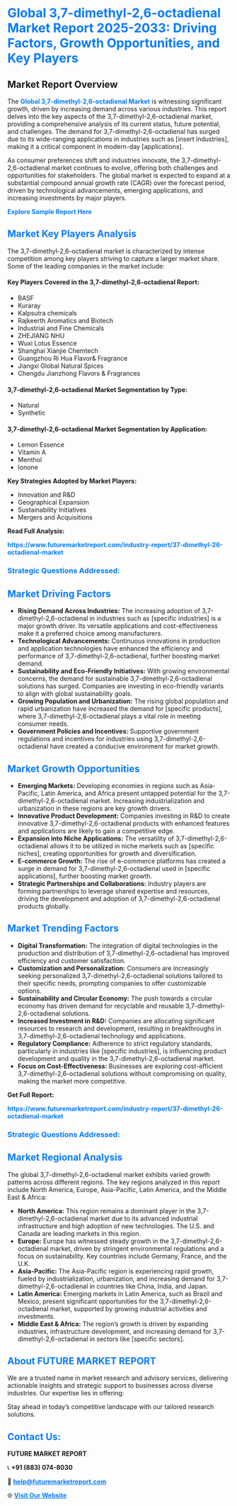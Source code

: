 <h1 style="color: #007BFF;">Global 3,7-dimethyl-2,6-octadienal Market Report 2025-2033: Driving Factors, Growth Opportunities, and Key Players</h1>

<section id="overview">
<h2>Market Report Overview</h2>
<p>The <a href="https://www.futuremarketreport.com/industry-report/37-dimethyl-26-octadienal-market" style="color: #007BFF; text-decoration: none;"><strong>Global 3,7-dimethyl-2,6-octadienal Market</strong></a> is witnessing significant growth, driven by increasing demand across various industries. This report delves into the key aspects of the 3,7-dimethyl-2,6-octadienal market, providing a comprehensive analysis of its current status, future potential, and challenges. The demand for 3,7-dimethyl-2,6-octadienal has surged due to its wide-ranging applications in industries such as [insert industries], making it a critical component in modern-day [applications].</p>
<p>As consumer preferences shift and industries innovate, the 3,7-dimethyl-2,6-octadienal market continues to evolve, offering both challenges and opportunities for stakeholders. The global market is expected to expand at a substantial compound annual growth rate (CAGR) over the forecast period, driven by technological advancements, emerging applications, and increasing investments by major players.</p>
</section>

<section id="overview">
<p><a href="https://www.futuremarketreport.com/request-sample/reportId=103239" style="color: #007BFF; text-decoration: none;"><strong>Explore Sample Report Here</strong></a></p>
</section>

<section id="key-players">
<h2 style="color: #007BFF;">Market Key Players Analysis</h2>
<p>The 3,7-dimethyl-2,6-octadienal market is characterized by intense competition among key players striving to capture a larger market share. Some of the leading companies in the market include:</p>
<h4>Key Players Covered in the 3,7-dimethyl-2,6-octadienal Report:</h4>
<ul><li>BASF</li><li>Kuraray</li><li>Kalpsutra chemicals</li><li>Rajkeerth Aromatics and Biotech</li><li>Industrial and Fine Chemicals</li><li>ZHEJIANG NHU</li><li>Wuxi Lotus Essence</li><li>Shanghai Xianjie Chemtech</li><li>Guangzhou Ri Hua Flavor&amp; Fragrance</li><li>Jiangxi Global Natural Spices</li><li>Chengdu Jianzhong Flavors &amp; Fragrances</li></ul>
<h4>3,7-dimethyl-2,6-octadienal Market Segmentation by Type:</h4>
<ul><li>Natural</li><li>Synthetic</li></ul>

<h4>3,7-dimethyl-2,6-octadienal Market Segmentation by Application:</h4>
<ul><li>Lemon Essence</li><li>Vitamin A</li><li>Menthol</li><li>Ionone</li></ul>
<p><strong>Key Strategies Adopted by Market Players:</strong></p>
<ul>
<li>Innovation and R&D</li>
<li>Geographical Expansion</li>
<li>Sustainability Initiatives</li>
<li>Mergers and Acquisitions</li>
</ul>
</section>

<section>
<p><strong>Read Full Analysis: </strong></p><a href="https://www.futuremarketreport.com/industry-report/37-dimethyl-26-octadienal-market" style="color: #007BFF; text-decoration: none;"><strong>https://www.futuremarketreport.com/industry-report/37-dimethyl-26-octadienal-market</strong></a>
<h3 style="color: #007BFF;">Strategic Questions Addressed:</h3>
</section>

<section id="driving-factors">
<h2 style="color: #007BFF;">Market Driving Factors</h2>
<ul>
<li><strong>Rising Demand Across Industries:</strong> The increasing adoption of 3,7-dimethyl-2,6-octadienal in industries such as [specific industries] is a major growth driver. Its versatile applications and cost-effectiveness make it a preferred choice among manufacturers.</li>
<li><strong>Technological Advancements:</strong> Continuous innovations in production and application technologies have enhanced the efficiency and performance of 3,7-dimethyl-2,6-octadienal, further boosting market demand.</li>
<li><strong>Sustainability and Eco-Friendly Initiatives:</strong> With growing environmental concerns, the demand for sustainable 3,7-dimethyl-2,6-octadienal solutions has surged. Companies are investing in eco-friendly variants to align with global sustainability goals.</li>
<li><strong>Growing Population and Urbanization:</strong> The rising global population and rapid urbanization have increased the demand for [specific products], where 3,7-dimethyl-2,6-octadienal plays a vital role in meeting consumer needs.</li>
<li><strong>Government Policies and Incentives:</strong> Supportive government regulations and incentives for industries using 3,7-dimethyl-2,6-octadienal have created a conducive environment for market growth.</li>
</ul>
</section>

<section id="growth-opportunities">
<h2 style="color: #007BFF;">Market Growth Opportunities</h2>
<ul>
<li><strong>Emerging Markets:</strong> Developing economies in regions such as Asia-Pacific, Latin America, and Africa present untapped potential for the 3,7-dimethyl-2,6-octadienal market. Increasing industrialization and urbanization in these regions are key growth drivers.</li>
<li><strong>Innovative Product Development:</strong> Companies investing in R&D to create innovative 3,7-dimethyl-2,6-octadienal products with enhanced features and applications are likely to gain a competitive edge.</li>
<li><strong>Expansion into Niche Applications:</strong> The versatility of 3,7-dimethyl-2,6-octadienal allows it to be utilized in niche markets such as [specific niches], creating opportunities for growth and diversification.</li>
<li><strong>E-commerce Growth:</strong> The rise of e-commerce platforms has created a surge in demand for 3,7-dimethyl-2,6-octadienal used in [specific applications], further boosting market growth.</li>
<li><strong>Strategic Partnerships and Collaborations:</strong> Industry players are forming partnerships to leverage shared expertise and resources, driving the development and adoption of 3,7-dimethyl-2,6-octadienal products globally.</li>
</ul>
</section>

<section id="trending-factors">
<h2 style="color: #007BFF;">Market Trending Factors</h2>
<ul>
<li><strong>Digital Transformation:</strong> The integration of digital technologies in the production and distribution of 3,7-dimethyl-2,6-octadienal has improved efficiency and customer satisfaction.</li>
<li><strong>Customization and Personalization:</strong> Consumers are increasingly seeking personalized 3,7-dimethyl-2,6-octadienal solutions tailored to their specific needs, prompting companies to offer customizable options.</li>
<li><strong>Sustainability and Circular Economy:</strong> The push towards a circular economy has driven demand for recyclable and reusable 3,7-dimethyl-2,6-octadienal solutions.</li>
<li><strong>Increased Investment in R&D:</strong> Companies are allocating significant resources to research and development, resulting in breakthroughs in 3,7-dimethyl-2,6-octadienal technology and applications.</li>
<li><strong>Regulatory Compliance:</strong> Adherence to strict regulatory standards, particularly in industries like [specific industries], is influencing product development and quality in the 3,7-dimethyl-2,6-octadienal market.</li>
<li><strong>Focus on Cost-Effectiveness:</strong> Businesses are exploring cost-efficient 3,7-dimethyl-2,6-octadienal solutions without compromising on quality, making the market more competitive.</li>
</ul>
</section>

<section>
<p><strong>Get Full Report: </strong></p><a href="https://www.futuremarketreport.com/industry-report/37-dimethyl-26-octadienal-market" style="color: #007BFF; text-decoration: none;"><strong>https://www.futuremarketreport.com/industry-report/37-dimethyl-26-octadienal-market</strong></a>
<h3 style="color: #007BFF;">Strategic Questions Addressed:</h3>
</section>


<section id="regional-analysis">
<h2 style="color: #007BFF;">Market Regional Analysis</h2>
<p>The global 3,7-dimethyl-2,6-octadienal market exhibits varied growth patterns across different regions. The key regions analyzed in this report include North America, Europe, Asia-Pacific, Latin America, and the Middle East & Africa:</p>
<ul>
<li><strong>North America:</strong> This region remains a dominant player in the 3,7-dimethyl-2,6-octadienal market due to its advanced industrial infrastructure and high adoption of new technologies. The U.S. and Canada are leading markets in this region.</li>
<li><strong>Europe:</strong> Europe has witnessed steady growth in the 3,7-dimethyl-2,6-octadienal market, driven by stringent environmental regulations and a focus on sustainability. Key countries include Germany, France, and the U.K.</li>
<li><strong>Asia-Pacific:</strong> The Asia-Pacific region is experiencing rapid growth, fueled by industrialization, urbanization, and increasing demand for 3,7-dimethyl-2,6-octadienal in countries like China, India, and Japan.</li>
<li><strong>Latin America:</strong> Emerging markets in Latin America, such as Brazil and Mexico, present significant opportunities for the 3,7-dimethyl-2,6-octadienal market, supported by growing industrial activities and investments.</li>
<li><strong>Middle East & Africa:</strong> The region’s growth is driven by expanding industries, infrastructure development, and increasing demand for 3,7-dimethyl-2,6-octadienal in sectors like [specific sectors].</li>
</ul>
</section>

<footer>
<h2 style="color: #007BFF;">About FUTURE MARKET REPORT</h2>
<p>We are a trusted name in market research and advisory services, delivering actionable insights and strategic support to businesses across diverse industries. Our expertise lies in offering:</p>

<p>Stay ahead in today’s competitive landscape with our tailored research solutions.</p>

<h2 style="color: #007BFF;">Contact Us:</h2>
<p><strong>FUTURE MARKET REPORT</strong></p>
<p>📞 <strong>+91 (883) 074-8030</strong></p>
<p>📧 <strong><a href="mailto:help@futuremarketreport.com" style="color: #007BFF;">help@futuremarketreport.com</a></strong></p>
<p>🌐 <strong><a href="https://www.futuremarketreport.com/" style="color: #007BFF;">Visit Our Website</a></strong></p>
</footer>